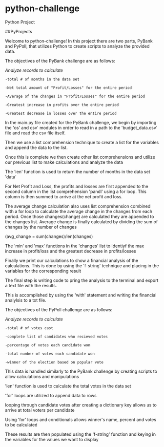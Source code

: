 # python-challenge
Python Project

##PyProjects

Welcome to python-challenge! In this project there are two parts, PyBank and PyPoll, that utilizes Python to create scripts to analyze the provided data. 

The objectives of the PyBank challenge are as follows:

*Analyze records to calculate* 
    
    -total # of months in the data set
   
    -Net total amount of "Profit/Losses" for the entire period
    
    -Average of the changes in "Profit/Losses" for the entire period
    
    -Greatest increase in profits over the entire period
    
    -Greatest decrease in losses over the entire period

In the main.py file created for the PyBank challenge, we begin by importing the 'os' and csv' modules in order to read in a path to the 'budget_data.csv' file and read the csv file itself.

Then we use a list comprehension technique to create a list for the variables and append the data to the list. 

Once this is complete we then create other list comprehensions and utilize our previous list to make calculations and analyze the data

The 'len' function is used to return the number of months in the data set 'data'

For Net Profit and Loss, the profits and losses are first appended to the second column in the list comprehension 'pandl' using a for loop. This column is then summed to arrive at the net profit and loss.

The average change calculation also uses list comprehension combined with a for loop to calculate the average change in the changes from each period. Once those changes(change) are calculated they are appended to the changes list. Average change is finally calculated by dividing the sum of changes by the number of changes
 
 (avg_change = sum(changes)/len(changes)

 The 'min' and 'max' functions in the 'changes' list to identiyf the max increase in profit/loss and the greatest decrease in profits/losses

 Finally we print our calculations to show a financial analysis of the calculations. This is done by using the 'f-string' technique and placing in the variables for the corresponding result

 The final step is writing code to pring the analysis to the terminal and export a text file with the results.

 This is accomplished by using the 'with' statement and writing the financial analylsis to a txt file.


The objectives of the PyPoll challenge are as follows:

*Analyze records to calculate* 
    
    -total # of votes cast
   
    -complete list of candidates who recieved votes
    
    -percentage of votes each candidate won
    
    -total number of votes each candidate won
    
    -winner of the election based on popular vote

This data is handled similarly to the PyBank challenge by creating scripts to allow calculations and manipulations

'len' function is used to calculate the total votes in the data set

'for' loops are utilized to append data to rows

looping through candidate votes after creating a dictionary key allows us to arrive at total voters per candidate

Using 'for' loops and conditionals allows winner's name, percent and votes to be calculated

These results are then populated using the 'f-string' function and keying in the variables for the values we want to display
